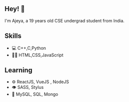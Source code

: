 ## Hey! 👋
I'm Ajeya, a 19 years old CSE undergrad student from India.

## Skills
- 💻 C++,C,Python
- 👨‍💻 HTML,CSS,JavaScript
## Learning
- ⚙️ ReactJS, VueJS , NodeJS
- 👁️ SASS, Stylus
- 💽 MySQL, SQL, Mongo
<!--
## Contact
- [marton.lederer.hu](https://marton.lederer.hu)
- [@martonlederer](https://twitter.com/martonlederer) on Twitter
- [@martonlederer](https://twitter.com/instagram) on Instagram
- [Marton#6513](./) on Discord
